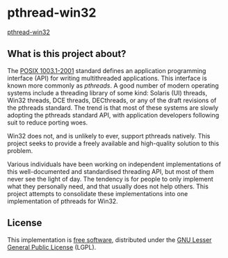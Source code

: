 # pthread-win32

[pthread-win32](https://sourceware.org/pthreads-win32/)

## What is this project about?

The [POSIX 1003.1-2001](http://www.unix-systems.org/version3/ieee_std.html) standard defines an application programming interface (API) for writing multithreaded applications. This interface is known more commonly as *pthreads*. A good number of modern operating systems include a threading library of some kind: Solaris (UI) threads, Win32 threads, DCE threads, DECthreads, or any of the draft revisions of the pthreads standard. The trend is that most of these systems are slowly adopting the pthreads standard API, with application developers following suit to reduce porting woes.

Win32 does not, and is unlikely to ever, support pthreads natively. This project seeks to provide a freely available and high-quality solution to this problem.

Various individuals have been working on independent implementations of this well-documented and standardised threading API, but most of them never see the light of day. The tendency is for people to only implement what they personally need, and that usually does not help others. This project attempts to consolidate these implementations into one implementation of pthreads for Win32.

## **License**

This implementation is [free software](http://www.gnu.org/), distributed under the [GNU Lesser General Public License](https://sourceware.org/pthreads-win32/copying.html) (LGPL).